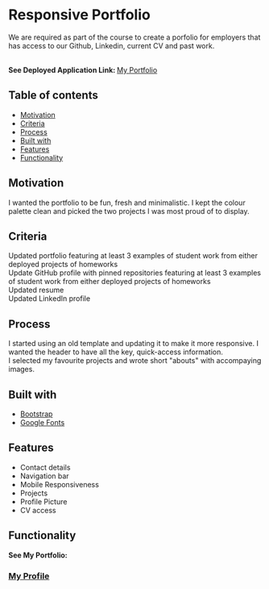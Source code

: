 # Responsive Portfolio

We are required as part of the course to create a porfolio for employers that has access to our Github, Linkedin, current CV and past work.

<br> <b>See Deployed Application Link: </b>
<a href="https://suziestephen.github.io/myportfolio.github.io/"> My Portfolio </a>

## Table of contents
  - [Motivation](#motivation)
  - [Criteria](#criteria)
  - [Process](#process)
  - [Built with](#built-with)
  - [Features](#features)
  - [Functionality](#functionality)

## Motivation
I wanted the portfolio to be fun, fresh and minimalistic. I kept the colour palette clean and picked the two projects I was most proud of to display. 

## Criteria
Updated portfolio featuring at least 3 examples of student work from either deployed projects of homeworks<br>
Update GitHub profile with pinned repositories featuring at least 3 examples of student work from either deployed projects of homeworks<br>
Updated resume<br>
Updated LinkedIn profile<br>



## Process
I started using an old template and updating it to make it more responsive. I wanted the header to have all the key, quick-access information. 
<br>
I selected my favourite projects and wrote short "abouts" with accompaying images.



## Built with
- [Bootstrap](https://getbootstrap.com/)
- [Google Fonts](https://fonts.google.com/)


## Features
- Contact details
- Navigation bar
- Mobile Responsiveness
- Projects
- Profile Picture
- CV access


## Functionality 
<b>See My Portfolio:</b><br>
<h3><a href=""> My Profile</a></h3>

![]()

